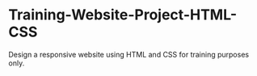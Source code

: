 # Training-Website-Project-HTML-CSS
Design a responsive website using HTML and CSS for training purposes only.
